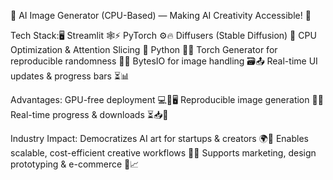 🚀 AI Image Generator (CPU-Based) — Making AI Creativity Accessible! 🎨


Tech Stack:🖥️
Streamlit 🕸️⚡
PyTorch ⚙️🔥
Diffusers (Stable Diffusion) 🤖
CPU Optimization & Attention Slicing 🧠
Python 🐍💡
Torch Generator for reproducible randomness 🎲🔧
BytesIO for image handling 🗃️📤
Real-time UI updates & progress bars ⏳📊


Advantages:
GPU-free deployment 💻🚫🖥️
Reproducible image generation 🎲🔁
Real-time progress & downloads ⏳📥💾


Industry Impact:
Democratizes AI art for startups & creators 🌍🤝
Enables scalable, cost-efficient creative workflows 🚀💡
Supports marketing, design prototyping & e-commerce 🎯📈
